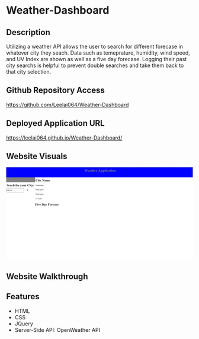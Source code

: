# Weather-Dashboard

## Description

Utilizing a weather API allows the user to search for different forecase in whatever city they seach. Data such as temeprature, humidity, wind speed, and UV Index are shown as well as a five day forecase. Logging their past city searchs is helpful to prevent double searches and take them back to that city selection.

## Github Repository Access

https://github.com/Leelai064/Weather-Dashboard

## Deployed Application URL

https://leelai064.github.io/Weather-Dashboard/

## Website Visuals
![InitialWebsite](./assets/Screenshot%20(31).png)

## Website Walkthrough

## Features
* HTML
* CSS
* JQuery
* Server-Side API: OpenWeather API
